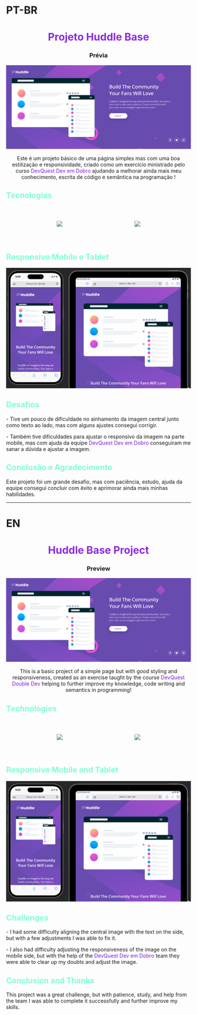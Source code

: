 # PT-BR

<div align="center";>
    <h1 style="color: blueviolet">Projeto Huddle Base</h1>
</div>

<div align="center">
<h3 >Prévia</h3>

<img src="./src/Gif/Huddle-Desktop.gif" alt="Tela Desktop">

<p>Este é um projeto básico de uma página simples mas com uma boa estilização e responsividade, criado como um exercício ministrado pelo curso <span style="color: rgb(125, 25, 218);">DevQuest Dev em Dobro</span> ajudando a melhorar ainda mais meu conhecimento, escrita de código e semântica na programação !</p>
</div>

<h2 style="color: aquamarine">Tecnologias</h2>

<div align="center" >
<figure style="height: 96px; weight: 96px; display: flex; justify-content: space-around; text-align:center; align-items: center;">
        
<img src="https://cdn.jsdelivr.net/gh/devicons/devicon@latest/icons/html5/html5-original-wordmark.svg" />

<img src="https://cdn.jsdelivr.net/gh/devicons/devicon@latest/icons/css3/css3-original-wordmark.svg" />    
</div>

<div>
<h2 style="color: aquamarine">Responsivo Mobile e Tablet</h2>

<img src="./src/Gif/Responsivo-Huddle.gif" alt="Responsivo Mobile e Tablet">
</div>

<h2 style="color: aquamarine">Desafios</h2>

<p>- Tive um pouco de dificuldade no ainhamento da imagem central junto como texto ao lado, mas com alguns ajustes consegui corrigir.</p>
<p>- Também tive dificuldades para ajustar o responsivo da imagem na parte mobile, mas com ajuda da equipe <span style="color: rgb(125, 25, 218);">DevQuest Dev em Dobro</span> conseguiram me sanar a dúvida e ajustar a imagem.</p>

<h2 style="color: aquamarine">Conclusão e Agradecimento</h2>

<p>Este projeto foi um grande desafio, mas com paciência, estudo, ajuda da equipe consegui concluir com êxito e aprimorar ainda mais minhas habilidades.</p>

----------------------------------------------

# EN

<div align="center";>
<h1 style="color: blueviolet">Huddle Base Project</h1>
</div>

<div align="center">
<h3 >Preview</h3>

<img src="./src/Gif/Huddle-Desktop.gif" alt="Desktop Screen">

<p>This is a basic project of a simple page but with good styling and responsiveness, created as an exercise taught by the course <span style="color: rgb(125, 25, 218);">DevQuest Double Dev</span> helping to further improve my knowledge, code writing and semantics in programming!</p>
</div>

<h2 style="color: aquamarine">Technologies</h2>

<div align="center" >
<figure style="height: 96px; weight: 96px; display: flex; justify-content: space-around; text-align:center; align-items: center;"> <img src="https://cdn.jsdelivr.net/gh/devicons/devicon@latest/icons/html5/html5-original-wordmark.svg" /> <img src="https://cdn.jsdelivr.net/gh/devicons/devicon@latest/icons/css3/css3-original-wordmark.svg" /> 
</div> 

<div> 
<h2 style="color: aquamarine">Responsive Mobile and Tablet</h2> <img src="./src/Gif/Responsivo-Huddle.gif" alt="Responsive Mobile and Tablet"> 
</div> 

<h2 style="color: aquamarine">Challenges</h2>

<p>- I had some difficulty aligning the central image with the text on the side, but with a few adjustments I was able to fix it.</p>
<p>- I also had difficulty adjusting the responsiveness of the image on the mobile side, but with the help of the <span style="color: rgb(125, 25, 218);">DevQuest Dev em Dobro</span> team they were able to clear up my doubts and adjust the image.</p>

<h2 style="color: aquamarine">Conclusion and Thanks</h2>

<p>This project was a great challenge, but with patience, study, and help from the team I was able to complete it successfully and further improve my skills.</p>






